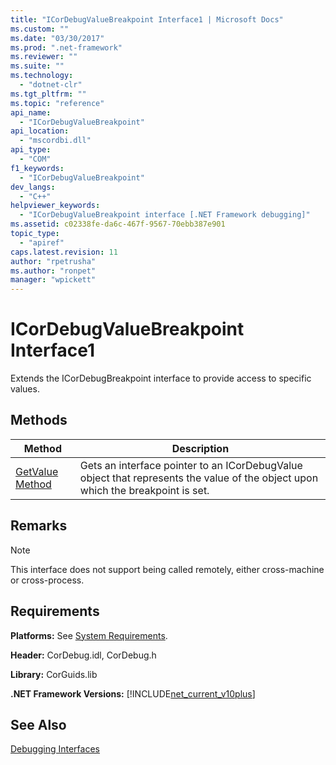 ```yaml
---
title: "ICorDebugValueBreakpoint Interface1 | Microsoft Docs"
ms.custom: ""
ms.date: "03/30/2017"
ms.prod: ".net-framework"
ms.reviewer: ""
ms.suite: ""
ms.technology: 
  - "dotnet-clr"
ms.tgt_pltfrm: ""
ms.topic: "reference"
api_name: 
  - "ICorDebugValueBreakpoint"
api_location: 
  - "mscordbi.dll"
api_type: 
  - "COM"
f1_keywords: 
  - "ICorDebugValueBreakpoint"
dev_langs: 
  - "C++"
helpviewer_keywords: 
  - "ICorDebugValueBreakpoint interface [.NET Framework debugging]"
ms.assetid: c02338fe-da6c-467f-9567-70ebb387e901
topic_type: 
  - "apiref"
caps.latest.revision: 11
author: "rpetrusha"
ms.author: "ronpet"
manager: "wpickett"
---
```

# ICorDebugValueBreakpoint Interface1
Extends the ICorDebugBreakpoint interface to provide access to specific values.  
  
## Methods  
  
|Method|Description|  
|------------|-----------------|  
|[GetValue Method](../../../../docs/framework/unmanaged-api/debugging/icordebugvaluebreakpoint-getvalue-method.md)|Gets an interface pointer to an ICorDebugValue object that represents the value of the object upon which the breakpoint is set.|  
  
## Remarks  
  
> [!NOTE]
>  This interface does not support being called remotely, either cross-machine or cross-process.  
  
## Requirements  
 **Platforms:** See [System Requirements](../../../../docs/framework/get-started/system-requirements.md).  
  
 **Header:** CorDebug.idl, CorDebug.h  
  
 **Library:** CorGuids.lib  
  
 **.NET Framework Versions:** [!INCLUDE[net_current_v10plus](../../../../includes/net-current-v10plus-md.md)]  
  
## See Also  
 [Debugging Interfaces](../../../../docs/framework/unmanaged-api/debugging/debugging-interfaces.md)